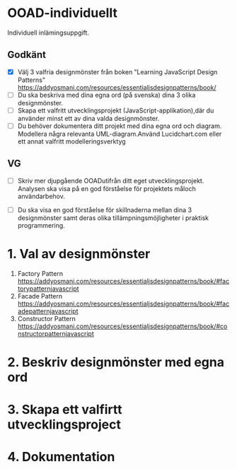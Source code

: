 # OOAD-individuellt
Individuell inlämingsuppgift.

## Godkänt
- [x] Välj 3 valfria designmönster från boken ”Learning JavaScript Design Patterns” https://addyosmani.com/resources/essentialjsdesignpatterns/book/
- [ ] Du ska beskriva med dina egna ord (på svenska) dina 3 olika designmönster.
- [ ] Skapa ett valfritt utvecklingsprojekt (JavaScript-applikation),där du använder minst ett av dina valda designmönster.
- [ ] Du behöver dokumentera ditt projekt med dina egna ord och diagram. Modellera några relevanta UML-diagram.Använd Lucidchart.com eller ett annat valfritt modelleringsverktyg

## VG 
- [ ] Skriv mer djupgående OOADutifrån ditt eget utvecklingsprojekt. Analysen ska visa på en god förståelse för projektets måloch användarbehov.
- [ ] Du ska visa en god förståelse för skillnaderna mellan dina 3 designmönster samt deras olika tillämpningsmöjligheter i praktisk programmering.


# 1. Val av designmönster
1. Factory Pattern https://addyosmani.com/resources/essentialjsdesignpatterns/book/#factorypatternjavascript
2. Facade Pattern https://addyosmani.com/resources/essentialjsdesignpatterns/book/#facadepatternjavascript
3. Constructor Pattern https://addyosmani.com/resources/essentialjsdesignpatterns/book/#constructorpatternjavascript

# 2. Beskriv designmönster med egna ord

# 3. Skapa ett valfirtt utvecklingsproject

# 4. Dokumentation